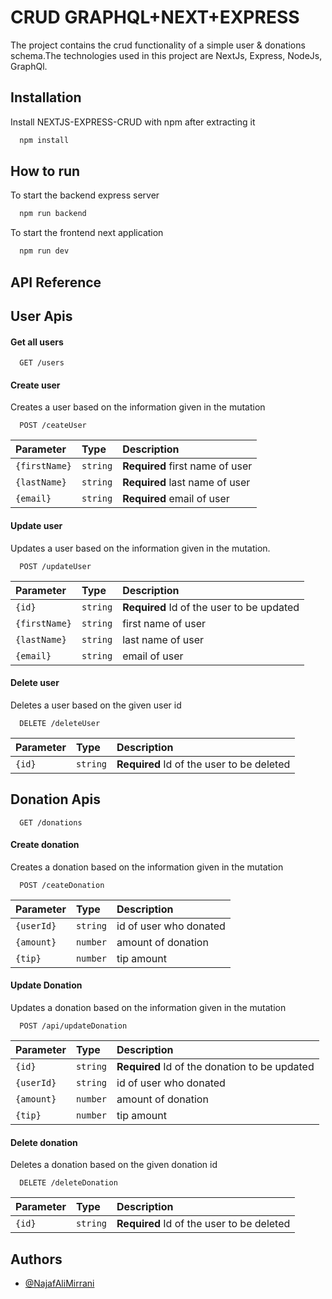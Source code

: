 # CRUD GRAPHQL+NEXT+EXPRESS

The project contains the crud functionality of a simple user & donations schema.The technologies used in this project are NextJs, Express, NodeJs, GraphQl.

## Installation

Install NEXTJS-EXPRESS-CRUD with npm after extracting it

```bash
  npm install
```

## How to run

To start the backend express server

```bash
  npm run backend
```

To start the frontend next application

```bash
  npm run dev
```

## API Reference

## User Apis

#### Get all users

```http
  GET /users
```

#### Create user

Creates a user based on the information given in the mutation

```http
  POST /ceateUser
```

| Parameter     | Type     | Description                     |
| :------------ | :------- | :------------------------------ |
| `{firstName}` | `string` | **Required** first name of user |
| `{lastName}`  | `string` | **Required** last name of user  |
| `{email}`     | `string` | **Required** email of user      |

#### Update user

Updates a user based on the information given in the mutation.

```http
  POST /updateUser
```

| Parameter     | Type     | Description                               |
| :------------ | :------- | :---------------------------------------- |
| `{id}`        | `string` | **Required** Id of the user to be updated |
| `{firstName}` | `string` | first name of user                        |
| `{lastName}`  | `string` | last name of user                         |
| `{email}`     | `string` | email of user                             |

#### Delete user

Deletes a user based on the given user id

```http
  DELETE /deleteUser
```

| Parameter | Type     | Description                               |
| :-------- | :------- | :---------------------------------------- |
| `{id}`    | `string` | **Required** Id of the user to be deleted |

## Donation Apis

```http
  GET /donations
```

#### Create donation

Creates a donation based on the information given in the mutation

```http
  POST /ceateDonation
```

| Parameter  | Type     | Description            |
| :--------- | :------- | :--------------------- |
| `{userId}` | `string` | id of user who donated |
| `{amount}` | `number` | amount of donation     |
| `{tip}`    | `number` | tip amount             |

#### Update Donation

Updates a donation based on the information given in the mutation

```http
  POST /api/updateDonation
```

| Parameter  | Type     | Description                                   |
| :--------- | :------- | :-------------------------------------------- |
| `{id}`     | `string` | **Required** Id of the donation to be updated |
| `{userId}` | `string` | id of user who donated                        |
| `{amount}` | `number` | amount of donation                            |
| `{tip}`    | `number` | tip amount                                    |

#### Delete donation

Deletes a donation based on the given donation id

```http
  DELETE /deleteDonation
```

| Parameter | Type     | Description                               |
| :-------- | :------- | :---------------------------------------- |
| `{id}`    | `string` | **Required** Id of the user to be deleted |

## Authors

- [@NajafAliMirrani](https://github.com/Najaf-Mirrani)
